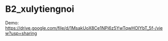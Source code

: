 # B2_xulytiengnoi
Demo: https://drive.google.com/file/d/1MsakUoX8Ce1NPi6z5YwTqwHOIYbT_5f-/view?usp=sharing
